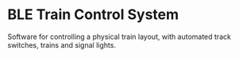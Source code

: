 # BLE Train Control System

Software for controlling a physical train layout, with automated track switches, trains and signal lights. 
